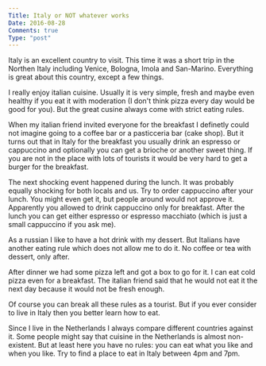 ```yaml
---
Title: Italy or NOT whatever works
Date: 2016-08-28
Comments: true
Type: "post"
---
```


Italy is an excellent country to visit.
This time it was a short trip in the Northen Italy including Venice, Bologna, Imola and San-Marino.
Everything is great about this country, except a few things.

<!--more-->

I really enjoy italian cuisine. Usually it is very simple, fresh and maybe even healthy 
if you eat it with moderation (I don't think pizza every day would be good for you).
But the great cusine always come with strict eating rules.

When my italian friend invited everyone for the breakfast I definetly could not imagine 
going to a coffee bar or a pasticceria bar (cake shop). But it turns out that in Italy
for the breakfast you usually drink an espresso or cappuccino and optionally you can get a brioche or another sweet thing.
If you are not in the place with lots of tourists it would be very hard to get a burger for the breakfast.

The next shocking event happened during the lunch. It was probably equally shocking for both locals and us.
Try to order cappuccino after your lunch. You might even get it, but people around would not approve it.
Apparently you allowed to drink cappuccino only for breakfast. After the lunch you can get either espresso or
espresso macchiato (which is just a small cappuccino if you ask me).

As a russian I like to have a hot drink with my dessert. But Italians have another eating rule which does not allow me to do it.
No coffee or tea with dessert, only after.

After dinner we had some pizza left and got a box to go for it. I can eat cold pizza even for a breakfast.
The italian friend said that he would not eat it the next day because it would not be fresh enough.

Of course you can break all these rules as a tourist. But if you ever consider to live in Italy then
you better learn how to eat.

Since I live in the Netherlands I always compare different countries against it.
Some people might say that cuisine in the Netherlands is almost non-existent.
But at least here you have no rules: you can eat what you like and when you like.
Try to find a place to eat in Italy between 4pm and 7pm.

